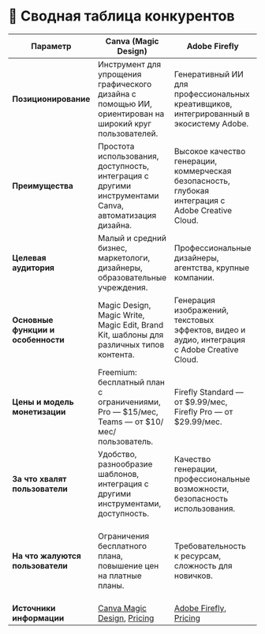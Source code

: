 # 🧾 Сводная таблица конкурентов

| Параметр                        | Canva (Magic Design)                                                                                      | Adobe Firefly                                                                                         | Looka                                                                                         |
|---------------------------------|------------------------------------------------------------------------------------------------------------|--------------------------------------------------------------------------------------------------------|-----------------------------------------------------------------------------------------------|
| **Позиционирование**            | Инструмент для упрощения графического дизайна с помощью ИИ, ориентирован на широкий круг пользователей.     | Генеративный ИИ для профессиональных креативщиков, интегрированный в экосистему Adobe.                | ИИ-платформа для создания логотипов и бренд-идентичности, ориентирована на предпринимателей.  |
| **Преимущества**                | Простота использования, доступность, интеграция с другими инструментами Canva, автоматизация дизайна.      | Высокое качество генерации, коммерческая безопасность, глубокая интеграция с Adobe Creative Cloud.   | Быстрое создание логотипов и брендовых материалов без необходимости в дизайнерских навыках.  |
| **Целевая аудитория**          | Малый и средний бизнес, маркетологи, дизайнеры, образовательные учреждения.                                | Профессиональные дизайнеры, агентства, крупные компании.                                              | Стартапы, индивидуальные предприниматели, малый бизнес.                                      |
| **Основные функции и особенности** | Magic Design, Magic Write, Magic Edit, Brand Kit, шаблоны для различных типов контента.                   | Генерация изображений, текстовых эффектов, видео и аудио, интеграция с Adobe Creative Cloud.          | Генерация логотипов, создание бренд-кита, шаблоны для социальных сетей и маркетинговых материалов. |
| **Цены и модель монетизации**  | Freemium: бесплатный план с ограничениями, Pro — $15/мес, Teams — от $10/мес/пользователь.                | Firefly Standard — от $9.99/мес, Firefly Pro — от $29.99/мес.                                         | Бесплатное создание и предпросмотр, покупка логотипа — от $20, бренд-кит — от $65.           |
| **За что хвалят пользователи**    | Удобство, разнообразие шаблонов, интеграция с другими инструментами, доступность.                          | Качество генерации, профессиональные возможности, безопасность использования.                         | Простота использования, скорость создания логотипов, доступность.                             |
| **На что жалуются пользователи** | Ограничения бесплатного плана, повышение цен на платные планы.                                           | Требовательность к ресурсам, сложность для новичков.                                                  | Ограниченные возможности настройки, необходимость оплаты для получения финального продукта.  |
| **Источники информации**       | [Canva Magic Design](https://www.canva.com/magic-design/), [Pricing](https://www.withorb.com/blog/canva-pricing) | [Adobe Firefly](https://www.adobe.com/products/firefly.html), [Pricing](https://www.stocktitan.net/news/ADBE/adobe-expands-generative-ai-offerings-delivering-new-firefly-app-kg279v4tv4hp.html) | [Looka](https://looka.com/), [Review](https://cybernews.com/ai-tools/looka-review/)           |
